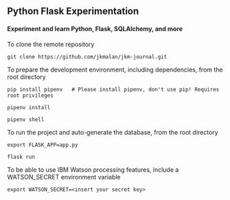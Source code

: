 ## Python Flask Experimentation

#### Experiment and learn Python, Flask, SQLAlchemy, and more

To clone the remote repository

```text
git clone https://github.com/jkmalan/jkm-journal.git
```

To prepare the development environment, including dependencies, from the root directory

```text
pip install pipenv   # Please install pipenv, don't use pip! Requires root privileges

pipenv install

pipenv shell
```

To run the project and auto-generate the database, from the root directory

```text
export FLASK_APP=app.py

flask run
```

To be able to use IBM Watson processing features, include a WATSON_SECRET environment variable

```text
export WATSON_SECRET=<insert your secret key>
```